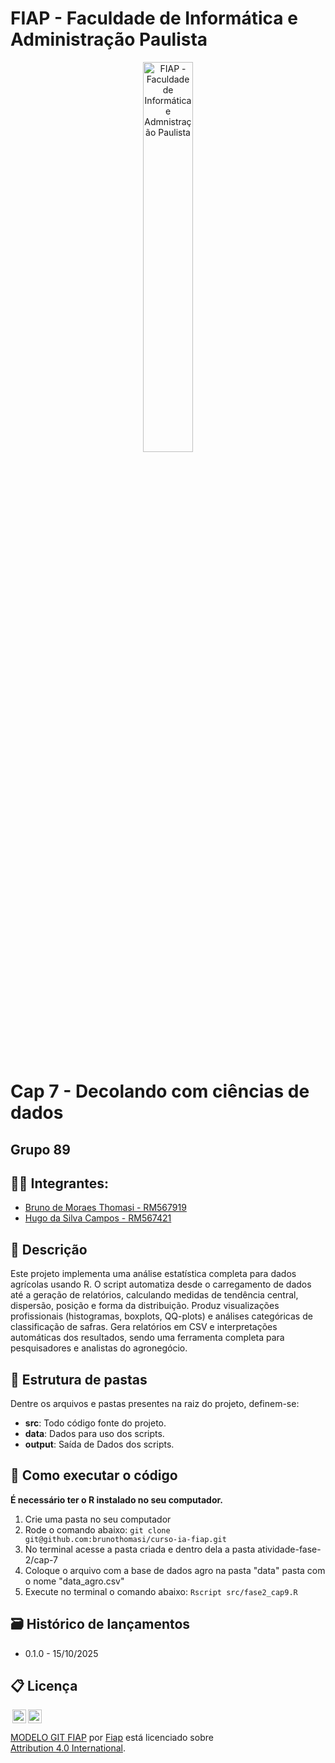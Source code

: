 # FIAP - Faculdade de Informática e Administração Paulista

<p align="center">
<a href= "https://www.fiap.com.br/"><img src="https://i.scdn.co/image/ab6765630000ba8a9543f1ed639f9830d951f154" alt="FIAP - Faculdade de Informática e Admnistração Paulista" border="0" width=40% height=40%></a>
</p>

<br>

# Cap 7 - Decolando com ciências de dados

## Grupo 89

## 👨‍🎓 Integrantes: 
- <a href="https://www.linkedin.com/in/bruno-thomasi-4853ab58/">Bruno de Moraes Thomasi - RM567919</a>
- <a href="https://www.linkedin.com/in/hugo-camposs98/">Hugo da Silva Campos - RM567421</a>

## 📜 Descrição

Este projeto implementa uma análise estatística completa para dados agrícolas usando R. O script automatiza desde o carregamento de dados até a geração de relatórios, calculando medidas de tendência central, dispersão, posição e forma da distribuição. Produz visualizações profissionais (histogramas, boxplots, QQ-plots) e análises categóricas de classificação de safras. Gera relatórios em CSV e interpretações automáticas dos resultados, sendo uma ferramenta completa para pesquisadores e analistas do agronegócio.

## 📁 Estrutura de pastas

Dentre os arquivos e pastas presentes na raiz do projeto, definem-se:

- **src**: Todo código fonte do projeto.
- **data**: Dados para uso dos scripts.
- **output**: Saída de Dados dos scripts.

## 🔧 Como executar o código

**É necessário ter o R instalado no seu computador.**

1. Crie uma pasta no seu computador
2. Rode o comando abaixo:
```git clone git@github.com:brunothomasi/curso-ia-fiap.git```
3. No terminal acesse a pasta criada e dentro dela a pasta atividade-fase-2/cap-7
4. Coloque o arquivo com a base de dados agro na pasta "data" pasta com o nome "data_agro.csv"
5. Execute no terminal o comando abaixo:
```Rscript src/fase2_cap9.R```

## 🗃 Histórico de lançamentos

* 0.1.0 - 15/10/2025

## 📋 Licença

<img style="height:22px!important;margin-left:3px;vertical-align:text-bottom;" src="https://mirrors.creativecommons.org/presskit/icons/cc.svg?ref=chooser-v1"><img style="height:22px!important;margin-left:3px;vertical-align:text-bottom;" src="https://mirrors.creativecommons.org/presskit/icons/by.svg?ref=chooser-v1"><p xmlns:cc="http://creativecommons.org/ns#" xmlns:dct="http://purl.org/dc/terms/"><a property="dct:title" rel="cc:attributionURL" href="https://github.com/agodoi/template">MODELO GIT FIAP</a> por <a rel="cc:attributionURL dct:creator" property="cc:attributionName" href="https://fiap.com.br">Fiap</a> está licenciado sobre <a href="http://creativecommons.org/licenses/by/4.0/?ref=chooser-v1" target="_blank" rel="license noopener noreferrer" style="display:inline-block;">Attribution 4.0 International</a>.</p>